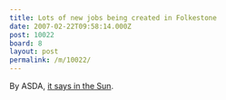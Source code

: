 ```yaml
---
title: Lots of new jobs being created in Folkestone
date: 2007-02-22T09:58:14.000Z
post: 10022
board: 8
layout: post
permalink: /m/10022/
---
```

By ASDA, <a href="http://www.thesun.co.uk/article/0,,2-2007080635,00.html"> it says in the Sun</a>.
